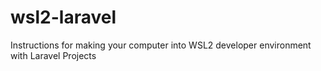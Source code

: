 # wsl2-laravel
Instructions for making your computer into WSL2 developer environment with Laravel Projects
